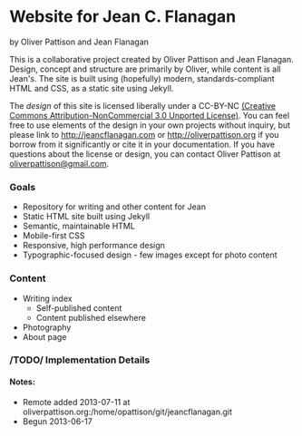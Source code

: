 # Website for Jean C. Flanagan

by Oliver Pattison and Jean Flanagan

This is a collaborative project created by Oliver Pattison and Jean Flanagan. Design, concept and structure are primarily by Oliver, while content is all Jean's. The site is built using (hopefully) modern, standards-compliant HTML and CSS, as a static site using Jekyll.

The *design* of this site is licensed liberally under a CC-BY-NC [(Creative Commons Attribution-NonCommercial 3.0 Unported License)](http://creativecommons.org/licenses/by-nc/3.0/deed.en_US). You can feel free to use elements of the design in your own projects without inquiry, but please link to http://jeancflanagan.com or http://oliverpattison.org if you borrow from it significantly or cite it in your documentation. If you have questions about the license or design, you can contact Oliver Pattison at oliverpattison@gmail.com.

### Goals

- Repository for writing and other content for Jean
- Static HTML site built using Jekyll
- Semantic, maintainable HTML
- Mobile-first CSS
- Responsive, high performance design
- Typographic-focused design - few images except for photo content

### Content

- Writing index
    - Self-published content
    - Content published elsewhere
- Photography
- About page

### /TODO/ Implementation Details


#### Notes:

- Remote added 2013-07-11 at oliverpattison.org:/home/opattison/git/jeancflanagan.git
- Begun 2013-06-17
